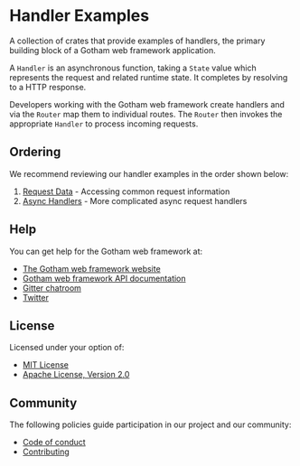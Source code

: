 # Handler Examples

A collection of crates that provide examples of handlers, the primary building 
block of a Gotham web framework application.

A `Handler` is an asynchronous function, taking a `State` value which 
represents the request and related runtime state. It completes by resolving to 
a HTTP response.

Developers working with the Gotham web framework create handlers and via the
`Router` map them to individual routes. The `Router` then invokes the
appropriate `Handler` to process incoming requests.

## Ordering

We recommend reviewing our handler examples in the order shown below:

1. [Request Data](request_data) - Accessing common request information
1. [Async Handlers](async_handlers) - More complicated async request handlers

## Help

You can get help for the Gotham web framework at:

* [The Gotham web framework website](https://gotham.rs)
* [Gotham web framework API documentation](https://docs.rs/gotham/)
* [Gitter chatroom](https://gitter.im/gotham-rs/gotham)
* [Twitter](https://twitter.com/gotham_rs)

## License

Licensed under your option of:

* [MIT License](../LICENSE-MIT)
* [Apache License, Version 2.0](../LICENSE-APACHE)

## Community

The following policies guide participation in our project and our community:

* [Code of conduct](../../CONDUCT.md)
* [Contributing](../../CONTRIBUTING.md)
